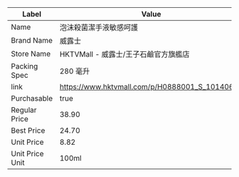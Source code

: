 | Label           | Value                                          |
| --------------- | ---------------------------------------------- |
| Name            | 泡沫殺菌潔手液敏感呵護                                    |
| Brand Name      | 威露士                                            |
| Store Name      | HKTVMall - 威露士/王子石鹼官方旗艦店                       |
| Packing Spec    | 280 毫升                                         |
| link            | https://www.hktvmall.com/p/H0888001_S_10140667 |
| Purchasable     | true                                           |
| Regular Price   | 38.90                                          |
| Best Price      | 24.70                                          |
| Unit Price      | 8.82                                           |
| Unit Price Unit | 100ml                                          |
